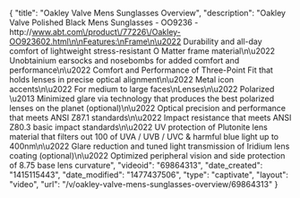 {
    "title": "Oakley Valve Mens Sunglasses Overview",
    "description": "Oakley Valve Polished Black Mens Sunglasses  - OO9236 - http:\/\/www.abt.com\/product\/77226\/Oakley-OO923602.html\n\nFeatures:\nFrame\n\u2022 Durability and all-day comfort of lightweight stress-resistant O Matter frame material\n\u2022 Unobtainium earsocks and nosebombs for added comfort and performance\n\u2022 Comfort and Performance of Three-Point Fit that holds lenses in precise optical alignment\n\u2022 Metal icon accents\n\u2022 For medium to large faces\nLenses\n\u2022 Polarized \u2013 Minimized glare via technology that produces the best polarized lenses on the planet (optional)\n\u2022 Optical precision and performance that meets ANSI Z87.1 standards\n\u2022 Impact resistance that meets ANSI Z80.3 basic impact standards\n\u2022 UV protection of Plutonite lens material that filters out 100 of UVA \/ UVB \/ UVC & harmful blue light up to 400nm\n\u2022 Glare reduction and tuned light transmission of Iridium lens coating (optional)\n\u2022 Optimized peripheral vision and side protection of 8.75 base lens curvature",
    "videoid": "69864313",
    "date_created": "1415115443",
    "date_modified": "1477437506",
    "type": "captivate",
    "layout": "video",
    "url": "\/v\/oakley-valve-mens-sunglasses-overview\/69864313"
}